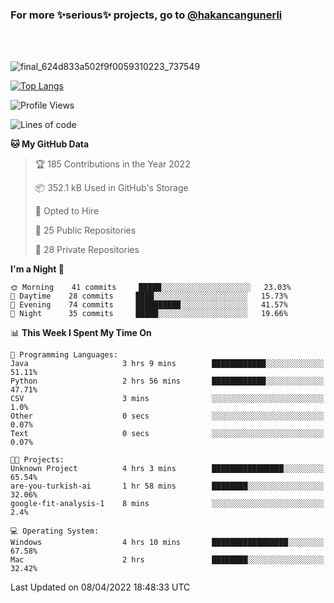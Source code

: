 ### For more ✨serious✨ projects, go to [@hakancangunerli](https://github.com/hakancangunerli)

<br>
<br>


![final_624d833a502f9f0059310223_737549](https://user-images.githubusercontent.com/33205097/161971799-9ce51eed-574a-4cab-ae73-ff67b8fa940f.gif)


[![Top Langs](https://github-readme-stats.vercel.app/api/top-langs/?username=63616e&layout=compact&hide=tex,html,shell,assembly,javascript,typescript&langs_count=6&exclude_repo=2015-csharp)](https://github.com/anuraghazra/github-readme-stats)


<!--START_SECTION:waka-->
![Profile Views](http://img.shields.io/badge/Profile%20Views-33-blue)

![Lines of code](https://img.shields.io/badge/From%20Hello%20World%20I%27ve%20Written--3%20Thousand%20lines%20of%20code-blue)

**🐱 My GitHub Data** 

> 🏆 185 Contributions in the Year 2022
 > 
> 📦 352.1 kB Used in GitHub's Storage 
 > 
> 💼 Opted to Hire
 > 
> 📜 25 Public Repositories 
 > 
> 🔑 28 Private Repositories  
 > 
**I'm a Night 🦉** 

```text
🌞 Morning    41 commits     █████░░░░░░░░░░░░░░░░░░░░   23.03% 
🌆 Daytime    28 commits     ████░░░░░░░░░░░░░░░░░░░░░   15.73% 
🌃 Evening    74 commits     ██████████░░░░░░░░░░░░░░░   41.57% 
🌙 Night      35 commits     █████░░░░░░░░░░░░░░░░░░░░   19.66%

```


📊 **This Week I Spent My Time On** 

```text
💬 Programming Languages: 
Java                     3 hrs 9 mins        ████████████░░░░░░░░░░░░░   51.11% 
Python                   2 hrs 56 mins       ████████████░░░░░░░░░░░░░   47.71% 
CSV                      3 mins              ░░░░░░░░░░░░░░░░░░░░░░░░░   1.0% 
Other                    0 secs              ░░░░░░░░░░░░░░░░░░░░░░░░░   0.07% 
Text                     0 secs              ░░░░░░░░░░░░░░░░░░░░░░░░░   0.07%

🐱‍💻 Projects: 
Unknown Project          4 hrs 3 mins        ████████████████░░░░░░░░░   65.54% 
are-you-turkish-ai       1 hr 58 mins        ████████░░░░░░░░░░░░░░░░░   32.06% 
google-fit-analysis-1    8 mins              ░░░░░░░░░░░░░░░░░░░░░░░░░   2.4%

💻 Operating System: 
Windows                  4 hrs 10 mins       █████████████████░░░░░░░░   67.58% 
Mac                      2 hrs               ████████░░░░░░░░░░░░░░░░░   32.42%

```


 Last Updated on 08/04/2022 18:48:33 UTC
<!--END_SECTION:waka-->


